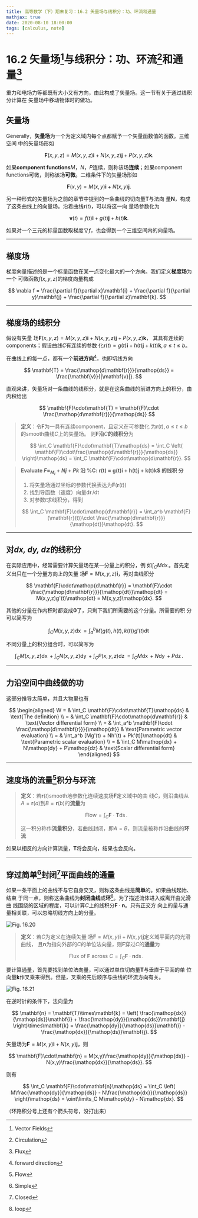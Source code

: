 ```yaml
---
title: 高等数学（下）期末复习：16.2 矢量场与线积分：功、环流和通量
mathjax: true
date: 2020-08-10 18:00:00
tags: [calculus, note]
---
```


<!-- markdownlint-disable single-h1 -->

# 16.2 矢量场[^1]与线积分：功、环流[^2]和通量[^3]

重力和电场力等都既有大小又有方向，由此构成了矢量场。这一节有关于通过线积分计算在
矢量场中移动物体时的做功。

<!--more-->

## 矢量场

Generally，**矢量场**为一个为定义域内每个点都赋予一个矢量函数值的函数。三维空间
中的矢量场形如

$$
\mathbf{F}(x,y,z) =
M(x,y,z)\mathbf{i} +
N(x,y,z)\mathbf{j} +
P(x,y,z)\mathbf{k}.
$$

如果**component functions**$M$，$N$，$P$连续，则称该场**连续**；如果component
functions可微，则称该场**可微**。二维条件下的矢量场形如

$$
\mathbf{F}(x,y) = M(x,y)\mathbf{i} + N(x,y)\mathbf{j}.
$$

另一种形式的矢量场为之前的章节中提到的一条曲线的切向量$\mathbf{T}$与法向
量$\mathbf{N}$，构成了这条曲线上的向量场。沿着曲线$\mathbf{r}(t)$，可以将这一向
量场参数化为

$$
\mathbf{v}(t) =
f(t)\mathbf{i} + g(t)\mathbf{j} + h(t)\mathbf{k}.
$$

如果对一个三元的标量函数取梯度$\nabla f$，也会得到一个三维空间内的向量场。

---

## 梯度场

梯度向量描述的是一个标量函数在某一点变化最大的一个方向。我们定义**梯度场**为一个
可微函数$f(x,y,z)$的梯度向量构成

$$
\nabla f =
\frac{\partial f}{\partial x}\mathbf{i} +
\frac{\partial f}{\partial y}\mathbf{j} +
\frac{\partial f}{\partial z}\mathbf{k}.
$$

---

## 梯度场的线积分

假设有矢量
场$\mathbf{F}(x,y,z) = M(x,y,z)\mathbf{i} + N(x,y,z)\mathbf{j} + P(x,y,z)\mathbf{k}$，
其具有连续的components；假设曲线$C$有连续的参数
化$\mathbf{r}(t) = g(t)\mathbf{i} + h(t)\mathbf{j} + k(t)\mathbf{k},a\le t\le b$。

在曲线上的每一点，都有一个**前进方向**[^4]，也即切线方向

$$
\mathbf{T} =
\frac{\mathop{d\mathbf{r}}}{\mathop{ds}} =
\frac{\mathbf{v}}{|\mathbf{v}|}.
$$

直观来讲，矢量场对一条曲线的线积分，就是在这条曲线的前进方向上的积分，由内积给出

$$
\mathbf{F}\cdot\mathbf{T} =
\mathbf{F}\cdot \frac{\mathop{d\mathbf{r}}}{\mathop{ds}}
$$

<!-- markdownlint-disable-file no-blanks-blockquote -->

> **定义**：令$\mathbf{F}$为一具有连续component，且定义在可参数化
> 为$\mathbf{r}(t),a\le t\le b$的smooth曲线$C$上的矢量场。
> 则$\mathbf{F}$**沿**$C$**的线积分**为
>
> $$
> \int_C \mathbf{F}\cdot\mathbf{T}\mathop{ds} =
> \int_C \left(
> \mathbf{F}\cdot\frac{\mathop{d\mathbf{r}}}{\mathop{ds}}
> \right)\mathop{ds} =
> \int_C \mathbf{F}\cdot\mathop{d\mathbf{r}}.
> $$

> **Evaluate $F = _M_i + Nj + Pk$ 沿 %C: r(t) = g(t)i + h(t)j + k(t)k$ 的线积
> 分**
>
> 1. 将矢量场通过坐标的参数代换表达为$\mathbf{F}(\mathbf{r}(t))$
> 2. 找到导函数（速度）向量$\mathop{d\mathbf{r}}/\mathop{dt}$
> 3. 对参数$t$求线积分，得到
>
> $$
> \int_C \mathbf{F}\cdot\mathop{d\mathbf{r}} =
> \int_a^b \mathbf{F}(\mathbf{r}(t))\cdot
> \frac{\mathop{d\mathbf{r}}}{\mathop{dt}}\mathop{dt}.
> $$

---

## 对*dx, dy, dz*的线积分

在实际应用中，经常需要计算矢量场在某一分量上的积分，例
如$\displaystyle\int_C M\mathop{dx}$。首先定义出只在一个分量方向上的矢量
场$\mathbf{F} = M(x,y,z)\mathbf{i}$，再对曲线积分

$$
\mathbf{F}\cdot\mathop{d\mathbf{r}} =
\mathbf{F}\cdot
\frac{\mathop{d\mathbf{r}}}{\mathop{dt}}\mathop{dt} =
M(x,y,z)g'(t)\mathop{dt} = M(x,y,z)\mathop{dx}.
$$

其他的分量在作内积时都变成$\mathbf{0}$了，只剩下我们所需要的这个分量。所需要的积
分可以简写为

$$
\int_C M(x,y,z)\mathop{dx} =
\int_a^b M(g(t),h(t),k(t))g'(t)\mathop{dt}
$$

不同分量上的积分组合时，可以简写为

$$
\int_C M(x,y,z)\mathop{dx} +
\int_C N(x,y,z)\mathop{dy} +
\int_C P(x,y,z)\mathop{dz} =
\int_C M\mathop{dx} + N\mathop{dy} + P\mathop{dz}.
$$

---

## 力沿空间中曲线做的功

这部分推导太简单，并且大物里也有

$$
\begin{aligned}
    W = &
    \int_C \mathbf{F}\cdot\mathbf{T}\mathop{ds} &
    \text{The definition} \\ = &
    \int_C \mathbf{F}\cdot\mathop{d\mathbf{r}} &
    \text{Vector differential form} \\ = &
    \int_a^b \mathbf{F}\cdot
    \frac{\mathop{d\mathbf{r}}}{\mathop{dt}} &
    \text{Parametric vector evaluation} \\ = &
    \int_a^b [Mg'(t) + Nh'(t) + Pk'(t)]\mathop{dt} &
    \text{Parametric scalar evaluation} \\ = &
    \int_C M\mathop{dx} + N\mathop{dy} + P\mathop{dz} &
    \text{Scalar differential form}
\end{aligned}
$$

---

## 速度场的流量[^5]积分与环流

> **定义**：若$\mathbf{r}(t)$smooth地参数化连续速度场$\mathbf{F}$定义域中的曲
> 线$C$，则沿曲线从$A=\mathbf{r}(a)$到$B=\mathbf{r}(b)$的**流量**为
>
> $$
> \text{Flow} = \int_C \mathbf{F}\cdot\mathbf{T}\mathop{ds}.
> $$
>
> 这一积分称作**流量积分**，若曲线封闭，即$A=B$，则流量被称作沿曲线的**环流**

如果以相反的方向计算流量，$\mathbf{T}$将会反向，结果也会反向。

---

## 穿过简单[^6]封闭[^7]平面曲线的通量

如果一条平面上的曲线不与它自身交叉，则称这条曲线是**简单**的。如果曲线起始、结束
于同一点，则称这条曲线为**封闭曲线**或**环**[^8]。为了描述流体进入或离开由光滑曲
线围绕的区域的程度，可以计算$C$上的线积分$\mathbf{F}\cdot\mathbf{n}$。只有正交方
向上的量与通量相关联，可以忽略切线方向上的分量。

![Fig. 16.20](https://gitee.com/SamuelHuang2019/figure-bed/raw/master/img/20200810171059-Fig-16.20.png)

> **定义**：若$C$为定义在连续矢量
> 场$\mathbf{F} = M(x,y)\mathbf{i} + N(x,y)\mathbf{j}$定义域平面内的光滑曲线，
> 且$\mathbf{n}$为指向外部的$C$的单位法向量，则$\mathbf{F}$穿过$C$的**通量**为
>
> $$
> \text{Flux of }\mathbf{F}\text{ across } C =
> \int_C \mathbf{F}\cdot\mathbf{n}\mathop{ds}.
> $$

要计算通量，首先要找到单位法向量，可以通过单位切向量$\mathbf{T}$与垂直于平面的单
位向量$\mathbf{k}$作叉乘来得到。但是，叉乘的先后顺序与曲线的环流方向有关。

![Fig. 16.21](https://gitee.com/SamuelHuang2019/figure-bed/raw/master/img/20200810171317-Fig-16.21.png)

在逆时针的条件下，法向量为

$$
\mathbf{n} =
\mathbf{T}\times\mathbf{k} =
\left(
    \frac{\mathop{dx}}{\mathop{ds}}\mathbf{i} +
    \frac{\mathop{dy}}{\mathop{ds}}\mathbf{j}
\right)\times\mathbf{k} =
\frac{\mathop{dy}}{\mathop{ds}}\mathbf{i} -
\frac{\mathop{dx}}{\mathop{ds}}\mathbf{j}.
$$

矢量场为$\mathbf{F} = M(x,y)\mathbf{i} + N(x,y)\mathbf{j}$，则

$$
\mathbf{F}\cdot\mathbf{n} =
M(x,y)\frac{\mathop{dy}}{\mathop{ds}} -
N(x,y)\frac{\mathop{dx}}{\mathop{ds}}.
$$

则有

$$
\int_C \mathbf{F}\cdot\mathbf{n}\mathop{ds} =
\int_C \left(
M\frac{\mathop{dy}}{\mathop{ds}} -
N\frac{\mathop{dx}}{\mathop{ds}}
\right)\mathop{ds} =
\oint\limits_C M\mathop{dy} - N\mathop{dx}.
$$

（环路积分号上还有个箭头符号，没打出来）

[^1]: Vector Fields

[^2]: Circulation

[^3]: Flux

[^4]: forward direction

[^5]: Flow

[^6]: Simple

[^7]: Closed

[^8]: loop
